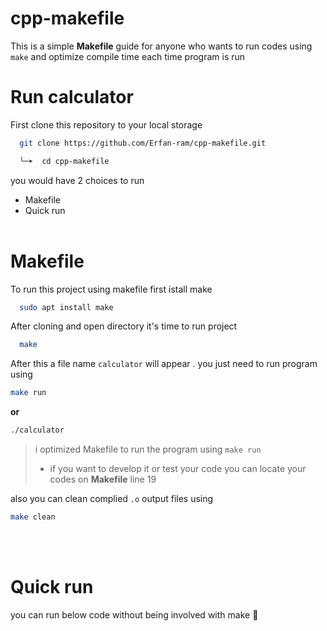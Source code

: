 # cpp-makefile
This is a simple **Makefile** guide for anyone who wants to run codes using `make` and optimize compile time each time program is run

# Run calculator

First clone this repository to your local storage

```bash
  git clone https://github.com/Erfan-ram/cpp-makefile.git

  ╰─➤  cd cpp-makefile

```
you would have 2 choices to run
- Makefile
- Quick run
<br><br/>
# Makefile
To run this project using makefile first istall make

```bash
  sudo apt install make
```
After cloning and open directory it's time to run project

```bash
  make
```

After this a file name `calculator` will appear . you just need to run program using 
```bash
make run
```
**or**
```bash
./calculator
```
> i optimized Makefile to run the program using `make run` 
> - if you want to develop it or test your code you can locate your codes on **Makefile** line 19

also you can clean complied `.o` output files using 
```bash
make clean
```
<br><br/>
# Quick run
you can run below code without being involved with make :smiling_face_with_tear:	